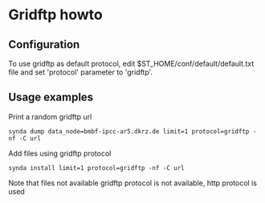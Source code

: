 # Gridftp howto

## Configuration

To use gridftp as default protocol, edit $ST_HOME/conf/default/default.txt file 
and set 'protocol' parameter to 'gridftp'.

## Usage examples

Print a random gridftp url

    synda dump data_node=bmbf-ipcc-ar5.dkrz.de limit=1 protocol=gridftp -nf -C url

Add files using gridftp protocol

    synda install limit=1 protocol=gridftp -nf -C url

Note that files not available gridftp protocol is not available, http protocol is used
